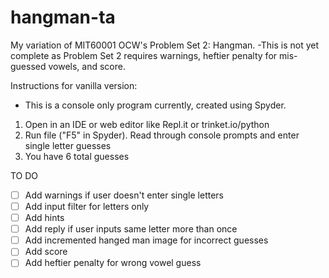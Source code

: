 # hangman-ta
My variation of MIT60001 OCW's Problem Set 2: Hangman. 
-This is not yet complete as Problem Set 2 requires warnings, heftier penalty for mis-guessed vowels, and score.

Instructions for vanilla version:
- This is a console only program currently, created using Spyder.
1. Open in an IDE or web editor like Repl.it or trinket.io/python
2. Run file ("F5" in Spyder).  Read through console prompts and enter single letter guesses
3. You have 6 total guesses

TO DO
- [ ] Add warnings if user doesn't enter single letters
- [ ] Add input filter for letters only
- [ ] Add hints
- [ ] Add reply if user inputs same letter more than once
- [ ] Add incremented hanged man image for incorrect guesses
- [ ] Add score
- [ ] Add heftier penalty for wrong vowel guess
